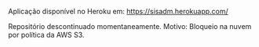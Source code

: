 

Aplicação disponível no Heroku em: https://sisadm.herokuapp.com/

Repositório descontinuado momentaneamente. Motivo: Bloqueio na nuvem por política da AWS S3.
